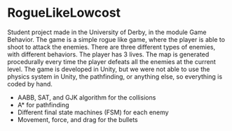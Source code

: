 # RogueLikeLowcost
Student project made in the University of Derby, in the module Game Behavior. The game is a simple rogue like game, where the player is able to shoot to attack the enemies. There are three different types of enemies, with different behaviors. The player has 3 lives. The map is generated procedurally every time the player defeats all the enemies at the current level.
The game is developed in Unity, but we were not able to use the physics system in Unity, the pathfinding, or anything else, so everything is coded by hand.
- AABB, SAT, and GJK algorithm for the collisions
- A* for pathfinding
- Different final state machines (FSM) for each enemy
- Movement, force, and drag for the bullets
